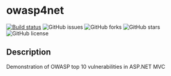 # owasp4net
[![Build status](https://ci.appveyor.com/api/projects/status/mhide6x1lha3aakw?svg=true)](https://ci.appveyor.com/project/BartJolling55144/owasp4net)
![GitHub issues](https://img.shields.io/github/issues/BartJolling/owasp4net)
![GitHub forks](https://img.shields.io/github/forks/BartJolling/owasp4net)
![GitHub stars](https://img.shields.io/github/stars/BartJolling/owasp4net)
![GitHub license](https://img.shields.io/github/license/BartJolling/owasp4net)

## Description
Demonstration of OWASP top 10 vulnerabilities in ASP.NET MVC
